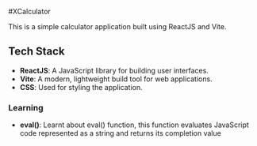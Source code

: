 #XCalculator

This is a simple calculator application built using ReactJS and Vite.

## Tech Stack

- **ReactJS**: A JavaScript library for building user interfaces.
- **Vite**: A modern, lightweight build tool for web applications.
- **CSS**: Used for styling the application.

### Learning
- **eval()**: Learnt about eval() function, this function evaluates JavaScript code represented as a string and returns its completion value
